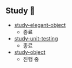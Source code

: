 ## Study 👋

- [study-elegant-object](https://github.com/bithumb-study/study-elegant-object)
  - 종료 
- [study-unit-testing](https://github.com/bithumb-study/study-unit-testing)
  - 종료   
- [study-object](https://github.com/bithumb-study/study-object)
  - 진행 중 

<!--

**Here are some ideas to get you started:**

🙋‍♀️ A short introduction - what is your organization all about?
🌈 Contribution guidelines - how can the community get involved?
👩‍💻 Useful resources - where can the community find your docs? Is there anything else the community should know?
🍿 Fun facts - what does your team eat for breakfast?
🧙 Remember, you can do mighty things with the power of [Markdown](https://docs.github.com/github/writing-on-github/getting-started-with-writing-and-formatting-on-github/basic-writing-and-formatting-syntax)
-->
